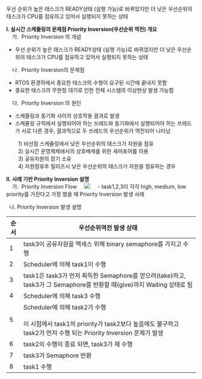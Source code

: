 우선 순위가 높은 태스크가 READY상태 (실행 가능)로 바뀌었지만 더 낮은 우선순위의 태스크가 CPU를 점유하고 있어서 실행되지 못하는 상태

**I. 실시간 스케줄링의 문제점 Priority Inversion(우선순위 역전) 개요**  
    가.  Priority Inversion 의 개념 

- 우선 순위가 높은 태스크가 READY상태 (실행 가능)로 바뀌었지만 더 낮은 우선순위의 태스크가 CPU를 점유하고 있어서 실행되지 못하는 상태

    나.  Priority Inversion의 문제점

- RTOS 환경하에서 중요한 태스크의 수행이 요구된 시간에 끝내지 못함
- 중요한 태스크의 무한정 대기로 인한 전체 시스템의 이상현상 발생 가능함

    다.  Priority Inversion 의 원인

- 스케줄링과 동기화 사이의 상호작용 결과로 발생
- 스케줄링 규칙에서 실행되어야 하는 쓰레드와 동기화에서 실행되어야 하는 쓰레드가 서로 다른 경우, 결과적으로 두 쓰레드의 우선순위가 역전되어 나타남

        1) 비선점 스케쥴링에서 낮은 우선순위의 태스크가 자원을 점유  
        2) 실시간 운영체제에서의 상호배제를 위한 세마포어를 이용  
        3) 공유자원의 장기 소유  
        4) 자원점유후 릴리즈시 낮은 우선순위의 태스크가 자원을 점유하는 경우

**II. 사례 기반 Priority Inversion 설명**  
    가.  Priority Inversion Flow
    ![](Pasted%20image%2020240606234452.png)
    - task1,2,3이 각각 high, medium, low priority를 가진다고 가정 했을 때 Priority Inversion 발생 사례

  나. Priority Inversion 발생 설명

| **순서** | **우선순위역전 발생 상태**                                                                                                   |
| ------ | ------------------------------------------------------------------------------------------------------------------ |
| 1      | task3이 공유자원을 액세스 위해 binary semaphore를 가지고 수행                                                                       |
| 2      | Scheduler에 의해 task1이 수행                                                                                            |
| 3      | task1은 task3가 먼저 획득한 Semaphore를 얻으려(take)하고, task3가 그 Semaphore를 반환할 때(give)까지 Waiting 상태로 됨                       |
| 4      | Scheduler에 의해 task3 수행                                                                                             |
| 5      | Scheduler에 의해 task2가 수행<br><br>이 시점에서 task1의 priority가 task2보다 높음에도 불구하고 task2가 먼저 수행 되는 Priority Inversion 문제가 발생 |
| 6      | task2의 수행이 종료 되면, task3가 재 수행                                                                                      |
| 7      | task3가 Semaphore 반환                                                                                                |
| 8      | task1 수행                                                                                                           |
